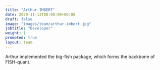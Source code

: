 ```yaml
---
title: "Arthur IMBERT"
date: 2020-11-13T00:00:00+00:00
draft: false
image: "images/team/arthur-imbert.jpg"
jobtitle: "Developer"
weight: 1
promoted: true
layout: team
---
```


Arthur implemented the big-fish package, which forms the backbone of FISH-quant.
